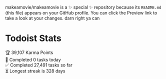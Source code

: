 makeamovie/makeamovie is a ✨ special ✨ repository because its `README.md` (this file) appears on your GitHub profile.
You can click the Preview link to take a look at your changes. darn right ya can

# Todoist Stats

<!-- TODO-IST:START -->
🏆  39,107 Karma Points           
🌸  Completed 0 tasks today           
✅  Completed 27,491 tasks so far           
⏳  Longest streak is 328 days
<!-- TODO-IST:END -->